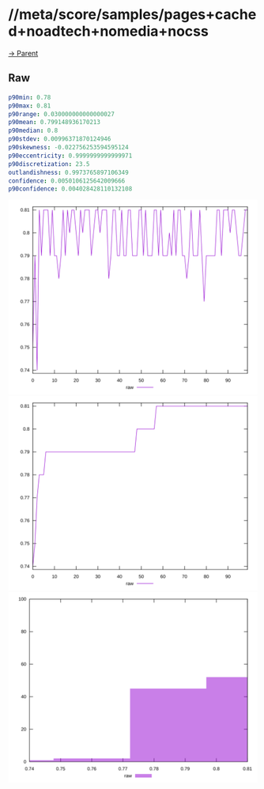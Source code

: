 
# //meta/score/samples/pages+cached+noadtech+nomedia+nocss

[→ Parent](../..)


## Raw


```yaml
p90min: 0.78
p90max: 0.81
p90range: 0.030000000000000027
p90mean: 0.799148936170213
p90median: 0.8
p90stdev: 0.00996371870124946
p90skewness: -0.022756253594595124
p90eccentricity: 0.9999999999999971
p90discretization: 23.5
outlandishness: 0.9973765897106349
confidence: 0.0050106125642009666
p90confidence: 0.004028428110132108

```

![PLOT: raw-values](./raw/values.svg)![PLOT: raw-sorted](./raw/sorted.svg)![PLOT: raw-histogram](./raw/histogram.svg)